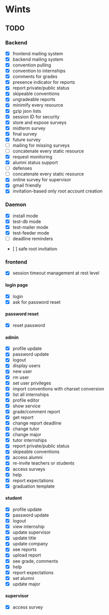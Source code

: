 # Wints

## TODO


### Backend

- [x] frontend mailing system
- [x] backend mailing system
- [x] convention pulling
- [x] convention to internships
- [x] comments for grades
- [x] presence indicator for reports
- [x] report private/public status
- [x] skipeable conventions
- [x] ungradeable reports
- [x] minimify every resource
- [x] gzip json lists
- [x] session ID for security
- [x] store and expose surveys
- [x] midterm survey
- [x] final survey
- [x] future survey
- [ ] mailing for missing surveys
- [ ] concatenate every static resource
- [x] request monitoring
- [x] alumni status support
- [ ] defenses
- [ ] concatenate every static resource
- [x] online survey for supervisor
- [x] gmail friendly
- [x] invitation-based only root account creation

### Daemon

- [x] install mode
- [x] test-db mode
- [x] test-mailer mode
- [x] test-feeder mode
- [ ] deadline reminders
- [ ] safe root invitation

### frontend

- [x] session timeout management at rest level

#### login page

- [x] login
- [x] ask for password reset

#### password reset

- [x] reset password

#### admin
- [x] profile update
- [x] password update
- [x] logout
- [x] display users
- [x] new user
- [x] rm user
- [x] set user privileges
- [x] import conventions with charset conversion
- [x] list all internships
- [x] profile editor
- [x] show service
- [x] grade/comment report
- [x] get report
- [x] change report deadline
- [x] change tutor
- [x] change major
- [x] tutor internships
- [x] report private/public status
- [x] skipeable conventions
- [x] access alumni
- [x] re-invite teachers or students
- [x] access surveys
- [x] help
- [x] report expectations
- [x] graduation template

#### student
- [x] profile update
- [x] password update
- [x] logout
- [x] view internship
- [x] update supervisor
- [x] update title
- [x] update company
- [x] see reports
- [x] upload report
- [x] see grade, comments
- [x] help
- [x] report expectations
- [x] set alumni
- [x] update major

#### supervisor
- [x] access survey

